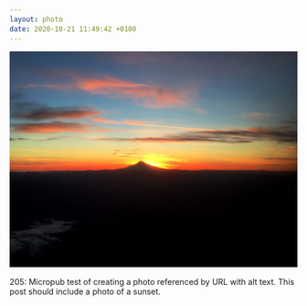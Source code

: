 ```yaml
---
layout: photo
date: 2020-10-21 11:49:42 +0100
---
```

![Photo of a sunset](/images/sunset.jpg)
  
205: Micropub test of creating a photo referenced by URL with alt text. This post should include a photo of a sunset.
